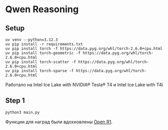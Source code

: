 # Qwen Reasoning

## Setup

```
uv venv --python=3.12.3
uv pip install -r requirements.txt
uv pip install torch -f https://data.pyg.org/whl/torch-2.6.0+cpu.html
uv pip install torch-geometric -f https://data.pyg.org/whl/torch-2.6.0+cpu.html
uv pip install torch-scatter -f https://data.pyg.org/whl/torch-2.6.0+cpu.html
uv pip install torch-sparse -f https://data.pyg.org/whl/torch-2.6.0+cpu.html
```

Работало на Intel Ice Lake with NVIDIA® Tesla® T4	и Intel Ice Lake with T4i

## Step 1

```
python3 main.py
```

Функции для наград были вдохновлены [Open R1](https://github.com/huggingface/open-r1).


